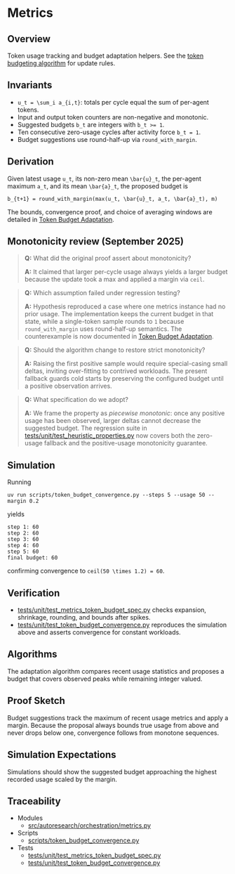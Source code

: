# Metrics

## Overview

Token usage tracking and budget adaptation helpers. See the
[token budgeting algorithm](../algorithms/token_budgeting.md) for update
rules.

## Invariants

- `u_t = \sum_i a_{i,t}`: totals per cycle equal the sum of per-agent tokens.
- Input and output token counters are non-negative and monotonic.
- Suggested budgets `b_t` are integers with `b_t >= 1`.
- Ten consecutive zero-usage cycles after activity force `b_t = 1`.
- Budget suggestions use round-half-up via `round_with_margin`.

## Derivation

Given latest usage `u_t`, its non-zero mean `\bar{u}_t`, the per-agent
maximum `a_t`, and its mean `\bar{a}_t`, the proposed budget is

```
b_{t+1} = round_with_margin(max(u_t, \bar{u}_t, a_t, \bar{a}_t), m)
```

The bounds, convergence proof, and choice of averaging windows are
detailed in [Token Budget Adaptation][tb-derivation].

## Monotonicity review (September 2025)

> **Q:** What did the original proof assert about monotonicity?
>
> **A:** It claimed that larger per-cycle usage always yields a larger
> budget because the update took a max and applied a margin via ``ceil``.

> **Q:** Which assumption failed under regression testing?
>
> **A:** Hypothesis reproduced a case where one metrics instance had no
> prior usage. The implementation keeps the current budget in that state,
> while a single-token sample rounds to ``1`` because
> ``round_with_margin`` uses round-half-up semantics. The counterexample
> is now documented in [Token Budget Adaptation][tb-counterexample].

> **Q:** Should the algorithm change to restore strict monotonicity?
>
> **A:** Raising the first positive sample would require special-casing
> small deltas, inviting over-fitting to contrived workloads. The present
> fallback guards cold starts by preserving the configured budget until a
> positive observation arrives.

> **Q:** What specification do we adopt?
>
> **A:** We frame the property as *piecewise monotonic*: once any positive
> usage has been observed, larger deltas cannot decrease the suggested
> budget. The regression suite in
> [tests/unit/test_heuristic_properties.py][tb-tests]
> now covers both the zero-usage fallback and the positive-usage
> monotonicity guarantee.

## Simulation

Running

```
uv run scripts/token_budget_convergence.py --steps 5 --usage 50 --margin 0.2
```

yields

```
step 1: 60
step 2: 60
step 3: 60
step 4: 60
step 5: 60
final budget: 60
```

confirming convergence to `ceil(50 \times 1.2) = 60`.

## Verification

- [tests/unit/test_metrics_token_budget_spec.py][t1] checks expansion,
  shrinkage, rounding, and bounds after spikes.
- [tests/unit/test_token_budget_convergence.py][t2] reproduces the
  simulation above and asserts convergence for constant workloads.

## Algorithms

The adaptation algorithm compares recent usage statistics and proposes a
budget that covers observed peaks while remaining integer valued.

## Proof Sketch

Budget suggestions track the maximum of recent usage metrics and apply a
margin. Because the proposal always bounds true usage from above and never
drops below one, convergence follows from monotone sequences.

## Simulation Expectations

Simulations should show the suggested budget approaching the highest
recorded usage scaled by the margin.

## Traceability

- Modules
  - [src/autoresearch/orchestration/metrics.py][m1]
- Scripts
  - [scripts/token_budget_convergence.py][s1]
- Tests
  - [tests/unit/test_metrics_token_budget_spec.py][t1]
  - [tests/unit/test_token_budget_convergence.py][t2]

[m1]: ../../src/autoresearch/orchestration/metrics.py
[s1]: ../../scripts/token_budget_convergence.py
[t1]: ../../tests/unit/test_metrics_token_budget_spec.py
[t2]: ../../tests/unit/test_token_budget_convergence.py
[tb-derivation]: ../algorithms/token_budgeting.md#bounds-and-derivation
[tb-counterexample]: ../algorithms/token_budgeting.md#counterexample
[tb-tests]: ../../tests/unit/test_heuristic_properties.py

